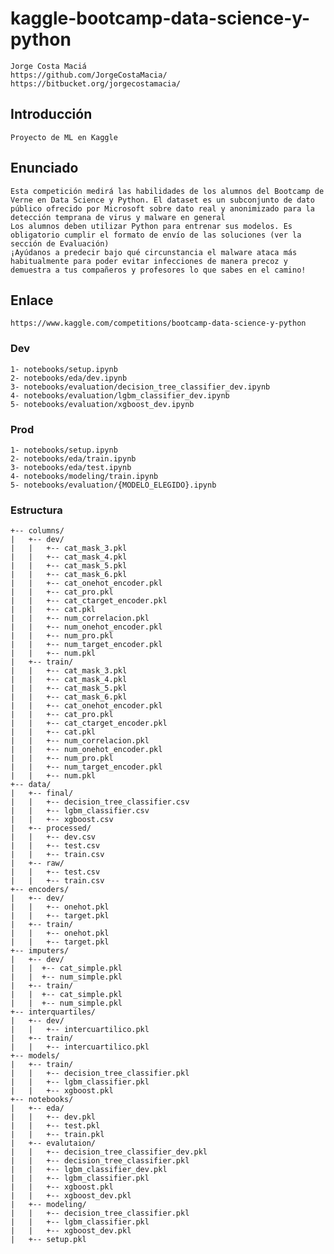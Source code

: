 # kaggle-bootcamp-data-science-y-python
	Jorge Costa Maciá
	https://github.com/JorgeCostaMacia/
	https://bitbucket.org/jorgecostamacia/


## Introducción
    Proyecto de ML en Kaggle


## Enunciado 
    Esta competición medirá las habilidades de los alumnos del Bootcamp de Verne en Data Science y Python. El dataset es un subconjunto de dato público ofrecido por Microsoft sobre dato real y anonimizado para la detección temprana de virus y malware en general
    Los alumnos deben utilizar Python para entrenar sus modelos. Es obligatorio cumplir el formato de envío de las soluciones (ver la sección de Evaluación)
    ¡Ayúdanos a predecir bajo qué circunstancia el malware ataca más habitualmente para poder evitar infecciones de manera precoz y demuestra a tus compañeros y profesores lo que sabes en el camino!


## Enlace
    https://www.kaggle.com/competitions/bootcamp-data-science-y-python


### Dev
    1- notebooks/setup.ipynb
    2- notebooks/eda/dev.ipynb 
    3- notebooks/evaluation/decision_tree_classifier_dev.ipynb 
    4- notebooks/evaluation/lgbm_classifier_dev.ipynb 
    5- notebooks/evaluation/xgboost_dev.ipynb 


### Prod 
    1- notebooks/setup.ipynb
    2- notebooks/eda/train.ipynb 
    3- notebooks/eda/test.ipynb 
    4- notebooks/modeling/train.ipynb 
    5- notebooks/evaluation/{MODELO_ELEGIDO}.ipynb 


### Estructura

```
+-- columns/
|   +-- dev/
|   |   +-- cat_mask_3.pkl
|   |   +-- cat_mask_4.pkl
|   |   +-- cat_mask_5.pkl
|   |   +-- cat_mask_6.pkl
|   |   +-- cat_onehot_encoder.pkl
|   |   +-- cat_pro.pkl
|   |   +-- cat_ctarget_encoder.pkl
|   |   +-- cat.pkl
|   |   +-- num_correlacion.pkl
|   |   +-- num_onehot_encoder.pkl
|   |   +-- num_pro.pkl
|   |   +-- num_target_encoder.pkl
|   |   +-- num.pkl
|   +-- train/
|   |   +-- cat_mask_3.pkl
|   |   +-- cat_mask_4.pkl
|   |   +-- cat_mask_5.pkl
|   |   +-- cat_mask_6.pkl
|   |   +-- cat_onehot_encoder.pkl
|   |   +-- cat_pro.pkl
|   |   +-- cat_ctarget_encoder.pkl
|   |   +-- cat.pkl
|   |   +-- num_correlacion.pkl
|   |   +-- num_onehot_encoder.pkl
|   |   +-- num_pro.pkl
|   |   +-- num_target_encoder.pkl
|   |   +-- num.pkl
+-- data/
|   +-- final/
|   |   +-- decision_tree_classifier.csv
|   |   +-- lgbm_classifier.csv
|   |   +-- xgboost.csv
|   +-- processed/
|   |   +-- dev.csv
|   |   +-- test.csv
|   |   +-- train.csv
|   +-- raw/
|   |   +-- test.csv
|   |   +-- train.csv
+-- encoders/
|   +-- dev/
|   |   +-- onehot.pkl
|   |   +-- target.pkl
|   +-- train/
|   |   +-- onehot.pkl
|   |   +-- target.pkl
+-- imputers/
|   +-- dev/
|   |  +-- cat_simple.pkl
|   |  +-- num_simple.pkl
|   +-- train/
|   |  +-- cat_simple.pkl
|   |  +-- num_simple.pkl
+-- interquartiles/
|   +-- dev/
|   |   +-- intercuartilico.pkl
|   +-- train/
|   |   +-- intercuartilico.pkl
+-- models/
|   +-- train/
|   |   +-- decision_tree_classifier.pkl
|   |   +-- lgbm_classifier.pkl
|   |   +-- xgboost.pkl
+-- notebooks/
|   +-- eda/
|   |   +-- dev.pkl
|   |   +-- test.pkl
|   |   +-- train.pkl
|   +-- evalutaion/
|   |   +-- decision_tree_classifier_dev.pkl
|   |   +-- decision_tree_classifier.pkl
|   |   +-- lgbm_classifier_dev.pkl
|   |   +-- lgbm_classifier.pkl
|   |   +-- xgboost.pkl
|   |   +-- xgboost_dev.pkl
|   +-- modeling/
|   |   +-- decision_tree_classifier.pkl
|   |   +-- lgbm_classifier.pkl
|   |   +-- xgboost_dev.pkl
|   +-- setup.pkl
```
